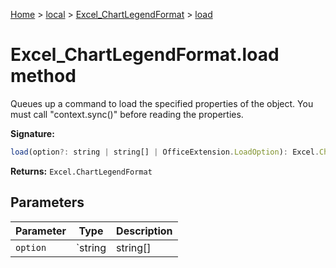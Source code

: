 [Home](./index) &gt; [local](local.md) &gt; [Excel\_ChartLegendFormat](local.excel_chartlegendformat.md) &gt; [load](local.excel_chartlegendformat.load.md)

# Excel\_ChartLegendFormat.load method

Queues up a command to load the specified properties of the object. You must call "context.sync()" before reading the properties.

**Signature:**
```javascript
load(option?: string | string[] | OfficeExtension.LoadOption): Excel.ChartLegendFormat;
```
**Returns:** `Excel.ChartLegendFormat`

## Parameters

|  Parameter | Type | Description |
|  --- | --- | --- |
|  `option` | `string | string[] | OfficeExtension.LoadOption` |  |

